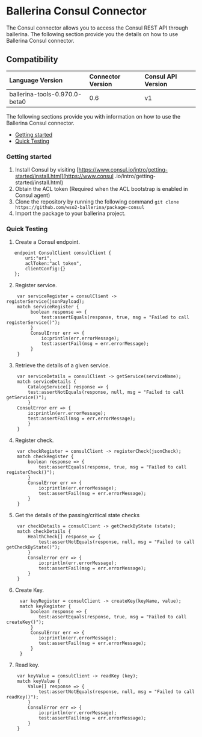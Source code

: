 # Ballerina Consul Connector

The Consul connector allows you to access the Consul REST API through ballerina. 
The following section provide you the details on how to use Ballerina Consul connector.

## Compatibility
| Language Version                  | Connector Version   | Consul API Version|
| :-------------------------------- |:--------------------|:-----------------|
| ballerina-tools-0.970.0-beta0    | 0.6                 | v1               |

The following sections provide you with information on how to use the Ballerina Consul connector.

- [Getting started](#getting-started)
- [Quick Testing](#quick-testing)

### Getting started
1. Install Consul by visiting [https://www.consul.io/intro/getting-started/install.html](https://www.consul
   .io/intro/getting-started/install.html)
2. Obtain the ACL token (Required when the ACL bootstrap is enabled in Consul agent)
3. Clone the repository by running the following command
    `git clone https://github.com/wso2-ballerina/package-consul`
4. Import the package to your ballerina project.

### Quick Testing
1. Create a Consul endpoint.

```ballerina
   endpoint ConsulClient consulClient {
       uri:"uri",
       aclToken:"acl token",
       clientConfig:{}
   };
```

2. Register service.

```ballerina
    var serviceRegister = consulClient -> registerService(jsonPayload);
    match serviceRegister {
         boolean response => {
             test:assertEquals(response, true, msg = "Failed to call registerService()");
         }
         ConsulError err => {
             io:println(err.errorMessage);
             test:assertFail(msg = err.errorMessage);
         }
    }
```
     
3. Retrieve the details of a given service.

```ballerina
    var serviceDetails = consulClient -> getService(serviceName);
    match serviceDetails {
        CatalogService[] response => {
        test:assertNotEquals(response, null, msg = "Failed to call getService()");
        }
    ConsulError err => {
        io:println(err.errorMessage);
        test:assertFail(msg = err.errorMessage);
        }
    }
```

4. Register check.

```ballerina
    var checkRegister = consulClient -> registerCheck(jsonCheck);
    match checkRegister {
        boolean response => {
            test:assertEquals(response, true, msg = "Failed to call registerCheck()");
        }
        ConsulError err => {
            io:println(err.errorMessage);
            test:assertFail(msg = err.errorMessage);
        }
    }
```

5. Get the details of the  passing/critical state checks

```ballerina
    var checkDetails = consulClient -> getCheckByState (state);
    match checkDetails {
        HealthCheck[] response => {
            test:assertNotEquals(response, null, msg = "Failed to call getCheckByState()");
        }
        ConsulError err => {
            io:println(err.errorMessage);
            test:assertFail(msg = err.errorMessage);
        }
    }
```

6. Create Key.

```ballerina
     var keyRegister = consulClient -> createKey(keyName, value);
     match keyRegister {
         boolean response => {
            test:assertEquals(response, true, msg = "Failed to call createKey()");
         }
         ConsulError err => {
            io:println(err.errorMessage);
            test:assertFail(msg = err.errorMessage);
         }
     }
``` 

7.  Read key.

```ballerina
    var keyValue = consulClient -> readKey (key);
    match keyValue {
        Value[] response => {
            test:assertNotEquals(response, null, msg = "Failed to call readKey()");
        }
        ConsulError err => {
            io:println(err.errorMessage);
            test:assertFail(msg = err.errorMessage);
        }
    }
```
